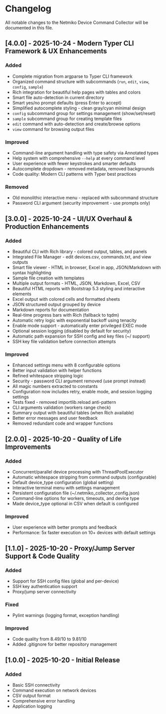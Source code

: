 # Changelog

All notable changes to the Netmiko Device Command Collector will be documented in this file.

## [4.0.0] - 2025-10-24 - Modern Typer CLI Framework & UX Enhancements

### Added
- Complete migration from argparse to Typer CLI framework
- Organized command structure with subcommands (`run`, `edit`, `view`, `config`, `sample`)
- Rich integration for beautiful help pages with tables and colors
- Smart file auto-detection in current directory
- Smart yes/no prompt defaults (press Enter to accept)
- Simplified autocomplete styling - clean gray/cyan minimal design
- `config` subcommand group for settings management (show/set/reset)
- `sample` subcommand group for creating template files
- `edit` command with auto-detection and create/browse options
- `view` command for browsing output files

### Improved
- Command-line argument handling with type safety via Annotated types
- Help system with comprehensive `--help` at every command level
- User experience with fewer keystrokes and smarter defaults
- Autocomplete dropdown - removed metadata, removed backgrounds
- Code quality: Modern CLI patterns with Typer best practices

### Removed
- Old monolithic interactive menu - replaced with subcommand structure
- Password CLI argument (security improvement - use prompts only)

## [3.0.0] - 2025-10-24 - UI/UX Overhaul & Production Enhancements

### Added
- Beautiful CLI with Rich library - colored output, tables, and panels
- Integrated File Manager - edit devices.csv, commands.txt, and view outputs
- Smart file viewer - HTML in browser, Excel in app, JSON/Markdown with syntax highlighting
- Sample file creation with templates
- Multiple output formats - HTML, JSON, Markdown, Excel, CSV
- Beautiful HTML reports with Bootstrap 5.3 styling and interactive elements
- Excel output with colored cells and formatted sheets
- JSON structured output grouped by device
- Markdown reports for documentation
- Real-time progress bars with Rich (fallback to tqdm)
- Automatic retry logic with exponential backoff using tenacity
- Enable mode support - automatically enter privileged EXEC mode
- Optional session logging (disabled by default for security)
- Automatic path expansion for SSH config and key files (~/ support)
- SSH key file validation before connection attempts

### Improved
- Enhanced settings menu with 8 configurable options
- Better input validation with helper functions
- Refined whitespace stripping logic
- Security - password CLI argument removed (use prompt instead)
- All magic numbers extracted to constants
- Configuration now includes retry, enable mode, and session logging settings
- Tests fixed - removed importlib.reload anti-pattern
- CLI arguments validation (workers range check)
- Summary output with beautiful tables (when Rich available)
- Better error messages and user feedback
- Removed redundant code and wrapper functions

## [2.0.0] - 2025-10-20 - Quality of Life Improvements

### Added
- Concurrent/parallel device processing with ThreadPoolExecutor
- Automatic whitespace stripping from command outputs (configurable)
- Default device_type configuration (global setting)
- Interactive terminal menu with settings management
- Persistent configuration file (~/.netmiko_collector_config.json)
- Command-line options for workers, timeouts, and device type
- Made device_type optional in CSV when default is configured

### Improved
- User experience with better prompts and feedback
- Performance: 5x faster execution on 10+ devices with default settings

## [1.1.0] - 2025-10-20 - Proxy/Jump Server Support & Code Quality

### Added
- Support for SSH config files (global and per-device)
- SSH key authentication support
- Proxy/jump server connectivity

### Fixed
- Pylint warnings (logging format, exception handling)

### Improved
- Code quality from 8.49/10 to 9.81/10
- Added .gitignore for better repository management

## [1.0.0] - 2025-10-20 - Initial Release

### Added
- Basic SSH connectivity
- Command execution on network devices
- CSV output format
- Comprehensive error handling
- Application logging
